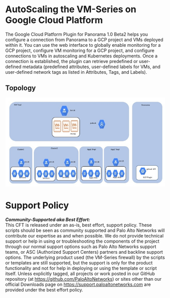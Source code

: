 # AutoScaling the VM-Series on Google Cloud Platform

The Google Cloud Platform Plugin for Panorama 1.0 Beta2  helps you configure a connection from
Panorama to a GCP project and VMs deployed within it. You can use the web interface to
globally enable monitoring for a GCP project, configure VM monitoring for a GCP project, and
configure connections to VMs in autoscaling and Kubernetes deployments. Once a connection
is established, the plugin can retrieve predefined or user-defined metadata (predefined
attributes, user-defined labels for VMs, and user-defined network tags as listed in Attributes,
Tags, and Labels).

## Topology
![alt text](/Beta/gcp_autoscaling.PNG?raw=true "Topology for the Auto Scaling VM-Series Firewalls on GCP Beta")

# Support Policy
***Community-Supported aka Best Effort:***      
This CFT is released under an as-is, best effort, support policy. These scripts should be seen as community supported and Palo Alto Networks will contribute our expertise as and when possible. We do not provide technical support or help in using or troubleshooting the components of the project through our normal support options such as Palo Alto Networks support teams, or ASC (Authorized Support Centers) partners and backline support options. The underlying product used (the VM-Series firewall) by the scripts or templates are still supported, but the support is only for the product functionality and not for help in deploying or using the template or script itself. Unless explicitly tagged, all projects or work posted in our GitHub repository (at https://github.com/PaloAltoNetworks) or sites other than our official Downloads page on https://support.paloaltonetworks.com are provided under the best effort policy.